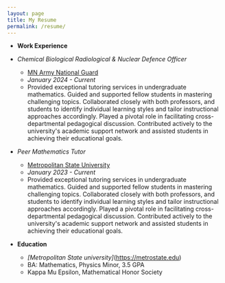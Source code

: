 ```yaml
---
layout: page
title: My Resume
permalink: /resume/
---
```


 - **Work Experience**
  
 - *Chemical Biological Radiological & Nuclear Defence Officer*
   - [MN Army National Guard](https://www.goarmy.com/careers-and-jobs/career-match/ground-forces/explosives-artillery/74a-cbrn-officer.html)
   - *January 2024 - Current*
   - Provided exceptional tutoring services in undergraduate mathematics. Guided and supported fellow students in mastering challenging topics. Collaborated closely with both professors, and students to identify individual learning styles and tailor instructional approaches accordingly. Played a pivotal role in facilitating cross-departmental pedagogical discussion. Contributed actively to the university's academic support network and assisted students in achieving their educational goals.
   
 - *Peer Mathematics Tutor*
   - [Metropolitan State University](https://metrostate.edu)
   - *January 2023 - Current*
   - Provided exceptional tutoring services in undergraduate mathematics. Guided and supported fellow students in mastering challenging topics. Collaborated closely with both professors, and students to identify individual learning styles and tailor instructional approaches accordingly. Played a pivotal role in facilitating cross-departmental pedagogical discussion. Contributed actively to the university's academic support network and assisted students in achieving their educational goals.
   
 - **Education**
   - *[Metropolitan State university]*(https://metrostate.edu)
   - BA: Mathematics, Physics Minor, 3.5 GPA
   - Kappa Mu Epsilon, Mathematical Honor Society
